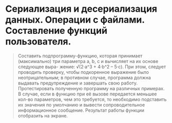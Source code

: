 # Сериализация и десериализация данных. Операции с файлами. Составление функций пользователя.

> Составить подпрограмму-функцию, которая принимает (максимально) три параметра a, b, c и вычисляет на их основе следующее выра-
жение: √(2·a^3 + 4·b^2 – 5·c). При этом, следует проводить проверку, чтобы подкоренное выражение было неотрицательным; в противном
случае, программа должна выдавать предупреждение и завершать свою работу. Протестировать полученную программу на различных
примерах. В случае, если в функцию при её вызове передается меньшее кол-во параметров, чем это требуется, то необходимо подставить
их значения по умолчанию и вывести сопроводительное информационное сообщение. Результат работы функции отобразить на экране.
